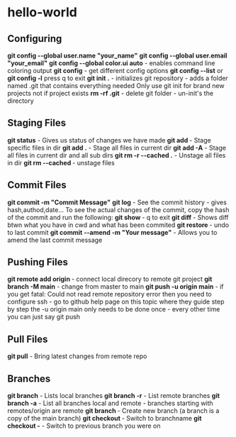 # hello-world

## Configuring

**git config --global user.name "your_name"**
**git config --global user.email "your_email"**
**git config --global color.ui auto** - enables command line coloring output
**git config** - get different config options
**git config --list** or **git config -l** press q to exit
**git init .** - initializes git repository - adds a folder named .git that contains everything needed
Only use git init for brand new projects not if project exists
**rm -rf .git** - delete git folder - un-init's the directory

## Staging Files

**git status** - Gives us status of changes we have made
**git add <filename>** - Stage specific files in dir
**git add .** - Stage all files in current dir
**git add -A** - Stage all files in current dir and all sub dirs
**git rm -r --cached .** - Unstage all files in dir
**git rm --cached <filename>** - unstage files

## Commit Files

**git commit -m "Commit Message"**
**git log** - See the commit history - gives hash,authod,date...
To see the actual changes of the commit, copy the hash of the commit and run the following:
**git show <hash>** - q to exit
**git diff** - Shows diff btwn what you have in cwd and what has been commited
**git restore <filename>** - undo to last commit
**git commit --amend -m "Your message"** - Allows you to amend the last commit message

## Pushing Files

**git remote add origin <url>** - connect local direcory to remote git project
**git branch -M main** - change from master to main
**git push -u origin main** - if you get fatal: Could not read remote repository error then you need to configure ssh - go to github help page on this topic where they guide step by step
the -u origin main only needs to be done once - every other time you can just say git push

## Pull Files
**git pull** - Bring latest changes from remote repo

## Branches
**git branch** - Lists local branches
**git branch -r** - List remote branches
**git branch -a** - List all branches local and remote - branches starting with remotes/origin are remote
**git branch <branchname>** - Create new branch (a branch is a copy of the main branch)
**git checkout <branchname>** - Switch to branchname
**git checkout -** - Switch to previous branch you were on